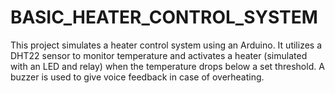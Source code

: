 # BASIC_HEATER_CONTROL_SYSTEM


This project simulates a heater control system using an Arduino. It utilizes a DHT22 sensor to monitor temperature and activates a heater (simulated with an LED and relay) when the temperature drops below a set threshold. A buzzer is used to give voice feedback in case of overheating.
